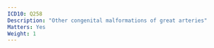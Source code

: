 ```yaml
---
ICD10: Q258
Description: "Other congenital malformations of great arteries"
Matters: Yes
Weight: 1
---
```

